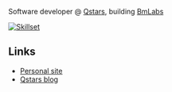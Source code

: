 Software developer @ [Qstars](https://github.com/qstarsit), building [BmLabs](https://github.com/bmlabseu)


[![Skillset](https://skillicons.dev/icons?i=python,ts,js,go,kubernetes,docker,ansible,terraform,aws,django,selenium,svelte)](https://skillicons.dev)

## Links

- [Personal site](https://victor.brinkhorst.dev/)
- [Qstars blog](http://blog.qstars.nl/)


